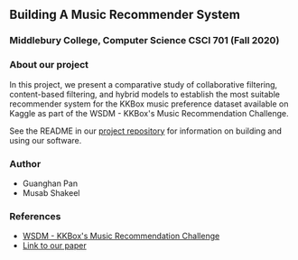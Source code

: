 ## Building A Music Recommender System
### Middlebury College, Computer Science CSCI 701 (Fall 2020)

### About our project
In this project, we present a comparative study of collaborative filtering, content-based filtering, and hybrid models to establish the most suitable recommender system for the KKBox music preference dataset available on Kaggle as part of the WSDM - KKBox's Music Recommendation Challenge.

See the README in our [project repository](https://github.com/guanghanp/cs701-music-recommender-system) for information on building and using our software.

### Author
- Guanghan Pan
- Musab Shakeel

### References
- [WSDM - KKBox's Music Recommendation Challenge](https://www.kaggle.com/c/kkbox-music-recommendation-challenge/data)
- [Link to our paper](https://drive.google.com/file/d/13_26Vy5jBWf9kRodupv3GjqaC3eVInVI/view?usp=sharing)


